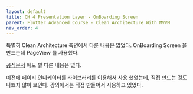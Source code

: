 ```yaml
---
layout: default
title: CH 4 Presentation Layer - OnBoarding Screen
parent: Flutter Advanced Course - Clean Architecture With MVVM
nav_order: 4
---
```


특별히 Clean Architecture 측면에서 다룬 내용은 없었다. OnBoarding Screen 을 만드는데 PageView 를 사용했다.

[공식문서](https://api.flutter.dev/flutter/widgets/PageView-class.html) 에도 별 다른 내용은 없다.

예전에 페이지 인디케이터를 라이브러리를 이용해서 사용 했었는데, 직접 만드는 것도 나쁘지 않아 보인다.
강의에서는 직접 만들어서 사용하고 있었다.

